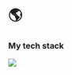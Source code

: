 <h1>🌎</h1>

### My tech stack
<img src="https://img.shields.io/badge/react-#000000?style=for-the-badge&logo=React&logoColor=#61DAFB">
